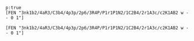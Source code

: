 ```xiangqi
p:true
[FEN "3nk1b2/4aR3/C3b4/4p3p/2p6/3R4P/P1r1P1N2/1C2B4/2r1A3c/c2K1AB2 w - - 0 1"] 
```
```xiangqi
[FEN "3nk1b2/4aR3/C3b4/4p3p/2p6/3R4P/P1r1P1N2/1C2B4/2r1A3c/c2K1AB2 w - - 0 1"] 
```
